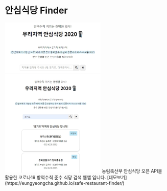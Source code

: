# 안심식당 Finder

<img src="images/restaurantmain.jpg" alt="maindemo" width="300"/>
<img src="images/restaurant.jpg" alt="maindemo" width="300"/>
농림축산부 안심식당 오픈 API을 활용한 코로나19 방역수칙 준수 식당 검색 웹앱 입니다.
[데모보기](https://eungyeongcha.github.io/safe-restaurant-finder/)
